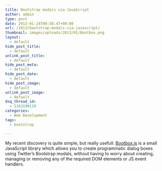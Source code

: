 ```yaml
---
title: Bootstrap modals via JavaScript
author: admin
type: post
date: 2013-01-24T00:58:47+00:00
url: /2013/bootstrap-modals-via-javascript/
thumbnail: images/uploads/2013/01/Bootbox.png
layout:
  - default
hide_post_title:
  - default
unlink_post_title:
  - default
hide_post_meta:
  - default
hide_post_date:
  - default
hide_post_image:
  - default
unlink_post_image:
  - default
dsq_thread_id:
  - 1163190119
categories:
  - Web Development
tags:
  - bootstrap

---
```

My recent discovery is quite simple, but really usefull. [Bootbox.js](http://bootboxjs.com/) is a small JavaScript library which allows you to create programmatic dialog boxes using Twitter’s Bootstrap modals, without having to worry about creating, managing or removing any of the required DOM elements or JS event handlers.